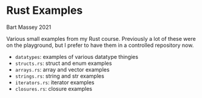 # Rust Examples
Bart Massey 2021

Various small examples from my Rust course. Previously a lot
of these were on the playground, but I prefer to have them
in a controlled repository now.

* `datatypes`: examples of various datatype thingies
* `structs.rs`: struct and enum examples
* `arrays.rs`: array and vector examples
* `strings.rs`: string and str examples
* `iterators.rs`: iterator examples
* `closures.rs`: closure examples
